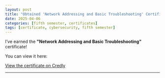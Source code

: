 ```yaml
---
layout: post
title: "Obtained 'Network Addressing and Basic Troubleshooting' Certificate"
date: 2025-04-06
categories: [fifth semester, certificates]
tags: [certificate, cybersecurity, fifth semester]
---
```


I’ve earned the **"Network Addressing and Basic Troubleshooting"** certificate!

You can view it here:

[View the certificate on Credly](https://www.credly.com/badges/f64d7bf3-ef6a-4fac-ac25-eb387bf8db47)

---

